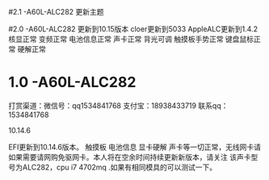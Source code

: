 #2.1     -A60L-ALC282
更新主题











#2.0    -A60L-ALC282
更新到10.15版本
cloer更新到5033
AppleALC更新到1.4.2
核显正常
变频正常
电池信息正常
声卡正常
背光可调
触摸板手势正常
键盘鼠标正常
硬解正常







# 1.0   -A60L-ALC282
打赏渠道：微信号：qq1534841768   支付宝：18938433719
联系qq：1534841768









10.14.6





EFI更新到10.14.6版本。
触摸板 电池信息 显卡硬解 声卡等一切正常，无线网卡请如果需要请网购免驱网卡。本人将在空余时间持续更新新版本，请关注
该声卡型号为ALC282，cpu i7 4702mq .如果有相同模具的可以测试一下。




